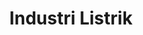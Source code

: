---
id: 56
title : Industri Listrik
linkurl: https://kutt.it/QjD1x2
fitur : aspekpajak
createdTime : 31/07/2019
modifiedTime : 26/12/2019
topik: Versi Lengkap
img: listrik.png
---